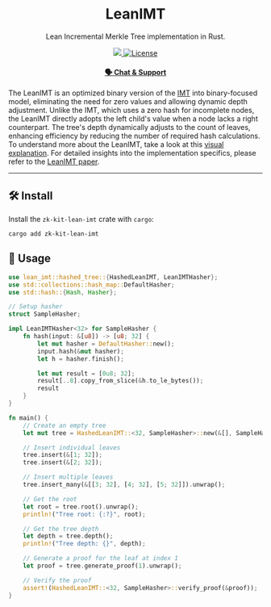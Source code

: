 <p align="center">
    <h1 align="center">
       LeanIMT
    </h1>
    <p align="center">Lean Incremental Merkle Tree implementation in Rust.</p>
</p>

<p align="center">
    <a href="https://github.com/privacy-scaling-explorations/zk-kit">
        <img src="https://img.shields.io/badge/project-zk--kit-blue.svg?style=flat-square">
    </a>
    <a href="https://github.com/privacy-scaling-explorations/zk-kit.rust/tree/main/LICENSE">
        <img alt="License" src="https://img.shields.io/badge/license-MIT-blue.svg">
    </a>
</p>

<div align="center">
    <h4>
        <a href="https://appliedzkp.org/discord">
            🗣️ Chat &amp; Support
        </a>
    </h4>
</div>

The LeanIMT is an optimized binary version of the [IMT](https://github.com/privacy-scaling-explorations/zk-kit/tree/main/packages/imt) into binary-focused model, eliminating the need for zero values and allowing dynamic depth adjustment. Unlike the IMT, which uses a zero hash for incomplete nodes, the LeanIMT directly adopts the left child's value when a node lacks a right counterpart. The tree's depth dynamically adjusts to the count of leaves, enhancing efficiency by reducing the number of required hash calculations. To understand more about the LeanIMT, take a look at this [visual explanation](https://hackmd.io/@vplasencia/S1whLBN16). For detailed insights into the implementation specifics, please refer to the [LeanIMT paper](https://github.com/privacy-scaling-explorations/zk-kit/tree/main/papers/leanimt).

---

## 🛠 Install

Install the `zk-kit-lean-imt` crate with `cargo`:

```commandline
cargo add zk-kit-lean-imt
```

## 📜 Usage

```rust
use lean_imt::hashed_tree::{HashedLeanIMT, LeanIMTHasher};
use std::collections::hash_map::DefaultHasher;
use std::hash::{Hash, Hasher};

// Setup hasher
struct SampleHasher;

impl LeanIMTHasher<32> for SampleHasher {
    fn hash(input: &[u8]) -> [u8; 32] {
        let mut hasher = DefaultHasher::new();
        input.hash(&mut hasher);
        let h = hasher.finish();

        let mut result = [0u8; 32];
        result[..8].copy_from_slice(&h.to_le_bytes());
        result
    }
}

fn main() {
    // Create an empty tree
    let mut tree = HashedLeanIMT::<32, SampleHasher>::new(&[], SampleHasher).unwrap();

    // Insert individual leaves
    tree.insert(&[1; 32]);
    tree.insert(&[2; 32]);

    // Insert multiple leaves
    tree.insert_many(&[[3; 32], [4; 32], [5; 32]]).unwrap();

    // Get the root
    let root = tree.root().unwrap();
    println!("Tree root: {:?}", root);

    // Get the tree depth
    let depth = tree.depth();
    println!("Tree depth: {}", depth);

    // Generate a proof for the leaf at index 1
    let proof = tree.generate_proof(1).unwrap();

    // Verify the proof
    assert!(HashedLeanIMT::<32, SampleHasher>::verify_proof(&proof));
}
```
